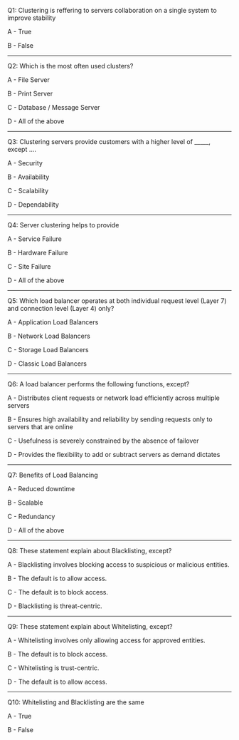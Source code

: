 Q1: Clustering is reffering to servers collaboration on a single system to improve stability

A - True

B - False

---

Q2: Which is the most often used clusters?

A - File Server

B - Print Server

C - Database / Message Server

D - All of the above

---

Q3: Clustering servers provide customers with a higher level of _____, except ....

A - Security

B - Availability

C - Scalability

D - Dependability

---

Q4: Server clustering helps to provide 

A - Service Failure

B - Hardware Failure

C - Site Failure

D - All of the above

---

Q5: Which load balancer operates at both individual request level (Layer 7) and connection level (Layer 4) only?

A - Application Load Balancers

B - Network Load Balancers

C - Storage Load Balancers

D - Classic Load Balancers

---

Q6: A load balancer performs the following functions, except?

A - Distributes client requests or network load efficiently across multiple servers

B - Ensures high availability and reliability by sending requests only to servers that are online

C - Usefulness is severely constrained by the absence of failover

D - Provides the flexibility to add or subtract servers as demand dictates

---

Q7: Benefits of Load Balancing

A - Reduced downtime

B - Scalable

C - Redundancy

D - All of the above

---

Q8: These statement explain about Blacklisting, except?

A - Blacklisting involves blocking access to suspicious or malicious entities.

B - The default is to allow access.

C - The default is to block access.

D - Blacklisting is threat-centric.

---

Q9: These statement explain about Whitelisting, except?

A - Whitelisting involves only allowing access for approved entities.

B - The default is to block access.

C - Whitelisting is trust-centric.

D - The default is to allow access.

---

Q10: Whitelisting and Blacklisting are the same

A - True

B - False

